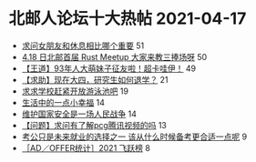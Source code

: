 # 北邮人论坛十大热帖 2021-04-17

- [求问女朋友和休息相比哪个重要](https://bbs.byr.cn/article/Feeling/3168201) 51
- [4.18 日北邮首届 Rust Meetup 大家来教三捧场呀](https://bbs.byr.cn/article/CPP/100729) 50
- [【王道】93年人大萌妹子征友啦！超卡哇伊！](https://bbs.byr.cn/article/Friends/1991199) 49
- [【求助】现在大四，研究生如何退学？](https://bbs.byr.cn/article/AimGraduate/1205837) 21
- [求求学校赶紧开放游泳池吧](https://bbs.byr.cn/article/Swim/129327) 19
- [生活中的一点小幸福](https://bbs.byr.cn/article/Talking/6265280) 14
- [维护国家安全是一场人民战争](https://bbs.byr.cn/article/Picture/3284925) 14
- [【问题】求问有了解pcg腾讯视频的吗](https://bbs.byr.cn/article/Job/2130777) 13
- [考公只是未来就业的选择之一 该从什么时候备考更合适一点呢](https://bbs.byr.cn/article/WorkLife/1165460) 9
- [［AD／OFFER统计］2021 飞跃榜](https://bbs.byr.cn/article/GoAbroad/376017) 8


